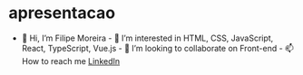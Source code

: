 # apresentacao
- 👋 Hi, I’m Filipe Moreira  - 👀 I’m interested in HTML, CSS, JavaScript, React, TypeScript, Vue.js - 💞️ I’m looking to collaborate on Front-end - 📫 How to reach me [LinkedIn](https://www.linkedin.com/in/filipe-moreira-a2268216a/) 

